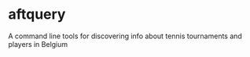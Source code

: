 # aftquery
A command line tools for discovering info about tennis tournaments and players in Belgium
